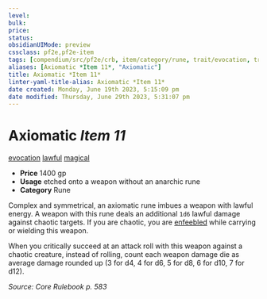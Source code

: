 ```yaml
---
level:
bulk:
price:
status:
obsidianUIMode: preview
cssclass: pf2e,pf2e-item
tags: [compendium/src/pf2e/crb, item/category/rune, trait/evocation, trait/lawful, trait/magical]
aliases: [Axiomatic *Item 11*, "Axiomatic"]
title: Axiomatic *Item 11*
linter-yaml-title-alias: Axiomatic *Item 11*
date created: Monday, June 19th 2023, 5:15:09 pm
date modified: Thursday, June 29th 2023, 5:31:07 pm
---
```


# Axiomatic *Item 11*

[evocation](rules/traits/evocation.md) [lawful](rules/traits/lawful.md) [magical](rules/traits/magical.md)  

- **Price** 1400 gp
- **Usage** etched onto a weapon without an anarchic rune
- **Category** Rune

Complex and symmetrical, an axiomatic rune imbues a weapon with lawful energy. A weapon with this rune deals an additional `1d6` lawful damage against chaotic targets. If you are chaotic, you are [enfeebled](rules/conditions.md#Enfeebled) while carrying or wielding this weapon.

When you critically succeed at an attack roll with this weapon against a chaotic creature, instead of rolling, count each weapon damage die as average damage rounded up (3 for d4, 4 for d6, 5 for d8, 6 for d10, 7 for d12).

*Source: Core Rulebook p. 583*
